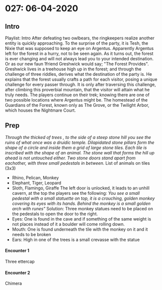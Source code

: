 # 027: 06-04-2020
## Intro
Playlist: Intro
After defeating two owlbears, the ringkeepers realize another entity is quickly approaching. To the surprise of the party, it is Tesh, the Nixie that was supposed to keep an eye on Argentus. Apparently Argentus left for the forest in a hurry, not to be seen again. As it turns out, the forest is ever changing and will not always lead you to your intended destination. Or as our new faun 1friend Greshwick would say; "The Forest Provides". Greshwick lives in a treehouse high up in the forest; and through the challenge of three riddles, derives what the destination of the party is. He explains that the forest usually crafts a path for each visitor, posing a unique challenge for every passer through. It is only after traversing this challenge, after climbing this proverbial mountain, that the visitor will attain what he truly needs.
The players continue on their trek; knowing there are one of two possible locations where Argentus might be. The homestead of the Guardians of the Forest, known only as The Grove, or the Twilight Arbor, which houses the Nightmare Court.
## Prep
*Through the thicked of trees , to the side of a steep stone hill you see the ruins of what once was a druidic temple. Dilapidated stone pillars form the shape of a circle and inside them a grid of large stone tiles. Each tile is inscribed with the shape of an animal. The stone wall that forms the hill up ahead is not untouched either. Two stone doors stand apart from eachother, with three small pedestals in between.*
List of animals on tiles (3x3)
- Rhino, Pelican, Monkey
- Elephant, Tiger, Leopard
- Sloth, Flamingo, Giraffe
The left door is unlocked, it leads to an unhill cavern, at the top the players see the following:
*You see a small pedestal with a small statuette on top, it is a crouching, golden monkey covering its eyes with its hands. Behind the monkey is a small golden arch with runes"*
Solution:
Three monkey statues need to be placed on the pedestals to open the door to the right.
- Eyes: One is found in the cave and if something of the same weight is not places instead of it a boulder will come rolling down.
- Mouth: One is found underneath the tile with the monkey on it and it needs to be broken
- Ears: High in one of the trees is a small crevasse with the statue
#### Encounter 1
Three ettercap
#### Encounter 2
Chimera